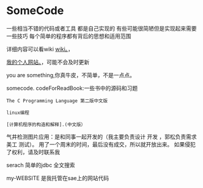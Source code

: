 ﻿# SomeCode
一些相当不错的代码或者工具   都是自己实现的
有些可能很简陋但是实现起来需要一些技巧
每个简单的程序都有背后的思想和适用范围

详细内容可以看wiki [wiki。](https://github.com/yfor/SomeCode/wiki)，


[我的个人网站。](http://yfor.sinaapp.com/)，可能不会及时更新


you are something,你真牛皮，不简单，不是一点点。

somecode.
codeForReadBook:一些书中的源码和习题

	The C Programming Language 第二版中文版
	
	linux编程
	
	[计算机程序的构造和解释].(中文版）


气井检测图片应用：是和同事一起开发的（我主要负责设计 开发 ，郭松负责需求 美工 测试）。
	用了一个周末的时间，最后没有成交，所以就开放出来。
	如果侵犯了权利，请及时联系我

serach 简单的jdbc 全文搜索


my-WEBSITE 是我托管在sae上的网站代码